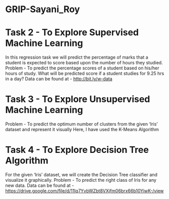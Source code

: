 # GRIP-Sayani_Roy
# Task 2 - To Explore Supervised Machine Learning

In this regression task we will predict the percentage of marks that a student is expected to score based upon the number of hours they studied.
Problem - 
To predict the percentage scores of a student based on his/her hours of study.
What will be predicted score if a student studies for 9.25 hrs in a day?
Data can be found at - http://bit.ly/w-data

# Task 3 - To Explore Unsupervised Machine Learning

Problem - 
To predict the optimum number of clusters from the given ‘Iris’ dataset and represent it visually 
Here, I have used the K-Means Algorithm

# Task 4 - To Explore Decision Tree Algorithm

For the given ‘Iris’ dataset, we will create the Decision Tree classifier and visualize it graphically. 
Problem - 
To predict the right class of Iris for any new data.
Data can be found at - https://drive.google.com/file/d/11Iq7YvbWZbt8VXjfm06brx66b10YiwK-/view
